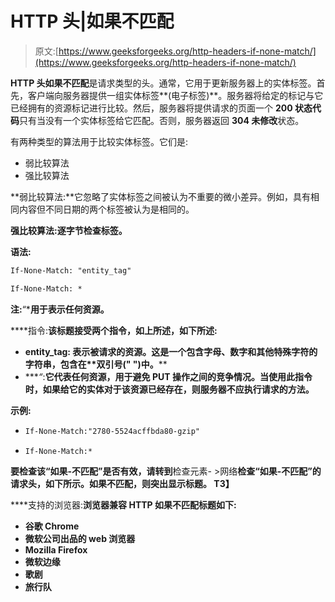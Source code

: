 # HTTP 头|如果不匹配

> 原文:[https://www.geeksforgeeks.org/http-headers-if-none-match/](https://www.geeksforgeeks.org/http-headers-if-none-match/)

**HTTP 头如果不匹配**是请求类型的头。通常，它用于更新服务器上的实体标签。首先，客户端向服务器提供一组实体标签**(电子标签)**。服务器将给定的标记与它已经拥有的资源标记进行比较。然后，服务器将提供请求的页面一个 **200 状态代码**只有当没有一个实体标签给它匹配。否则，服务器返回 **304 未修改**状态。

有两种类型的算法用于比较实体标签。它们是:

*   弱比较算法
*   强比较算法

**弱比较算法:**它忽略了实体标签之间被认为不重要的微小差异。例如，具有相同内容但不同日期的两个标签被认为是相同的。

**强比较算法:**逐字节检查标签**。**

****语法:****

```html
If-None-Match: "entity_tag"
```

```html
If-None-Match: *
```

****注:****“***用于表示任何资源。**

****指令:**该标题接受两个指令，如上所述，如下所述:**

*   ****entity_tag:** 表示被请求的资源。这是一个包含字母、数字和其他特殊字符的**字符串**，包含在**双引号(" ")中。****
*   ****“*:**它代表任何资源，用于避免 **PUT** 操作之间的竞争情况。当使用此指令时，如果给它的实体对于该资源已经存在，则服务器不应执行请求的方法。**

****示例:****

*   ```html
    If-None-Match:"2780-5524acffbda80-gzip"
    ```

*   ```html
    If-None-Match:*
    ```

**要检查该“如果-不匹配”是否有效，请转到**检查元素- >网络**检查“如果-不匹配”的请求头，如下所示。如果不匹配，则突出显示标题。
T3】**

****支持的浏览器:**浏览器兼容 **HTTP 如果不匹配标题**如下:**

*   **谷歌 Chrome**
*   **微软公司出品的 web 浏览器**
*   **Mozilla Firefox**
*   **微软边缘**
*   **歌剧**
*   **旅行队**